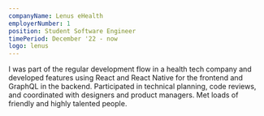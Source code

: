 ```yaml
---
companyName: Lenus eHealth
employerNumber: 1
position: Student Software Engineer
timePeriod: December '22 - now
logo: lenus
---
```


I was part of the regular development flow in a health tech company and developed features using React and React Native for the frontend and GraphQL in the backend. Participated in technical planning, code reviews, and coordinated with designers and product managers. Met loads of friendly and highly talented people.
